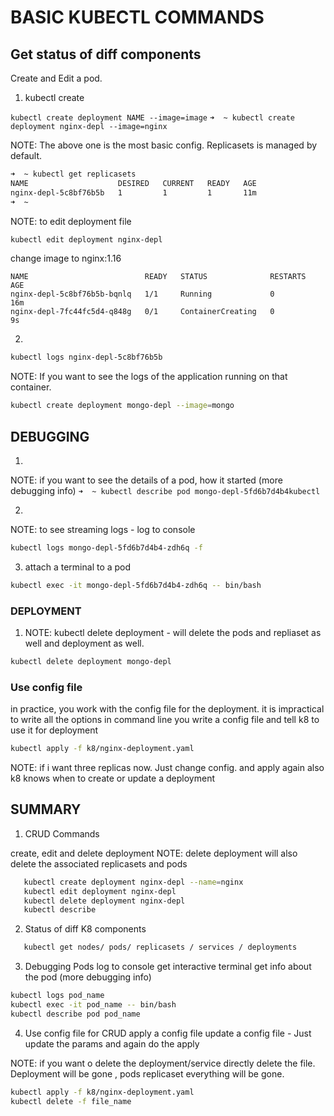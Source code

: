 # BASIC KUBECTL COMMANDS

## Get status of diff components 
Create and Edit a pod.

1. kubectl create

```kubectl create deployment NAME --image=image```
```➜  ~ kubectl create deployment nginx-depl --image=nginx```

NOTE: The above one is the most basic config.
Replicasets is managed by default.

```bash
➜  ~ kubectl get replicasets
NAME                    DESIRED   CURRENT   READY   AGE
nginx-depl-5c8bf76b5b   1         1         1       11m
➜  ~
```

NOTE: to edit deployment file
```bash
kubectl edit deployment nginx-depl
```

change image to nginx:1.16

```➜  ~ kubectl get pods
NAME                          READY   STATUS              RESTARTS   AGE
nginx-depl-5c8bf76b5b-bqnlq   1/1     Running             0          16m
nginx-depl-7fc44fc5d4-q848g   0/1     ContainerCreating   0          9s
```

2. 
```bash
kubectl logs nginx-depl-5c8bf76b5b
```

NOTE: If you want to see the logs of the application running on that container.

```bash
kubectl create deployment mongo-depl --image=mongo
```

## DEBUGGING

1. 
NOTE: if you want to see the details of a pod, how it started (more debugging info)
```➜  ~ kubectl describe pod mongo-depl-5fd6b7d4b4kubectl ```

2. 
NOTE: to see streaming logs - log to console
```bash
kubectl logs mongo-depl-5fd6b7d4b4-zdh6q -f
```

3. attach a terminal to a pod
```bash
kubectl exec -it mongo-depl-5fd6b7d4b4-zdh6q -- bin/bash
```

### DEPLOYMENT

1. NOTE: kubectl delete deployment - will delete the pods and repliaset as well and deployment as well.

```bash
kubectl delete deployment mongo-depl
```


### Use config file

in practice, you work with the config file for the deployment.
it is impractical to write all the options in command line
you write a config file and tell k8 to use it for deployment

```bash
kubectl apply -f k8/nginx-deployment.yaml
```

NOTE: if i want three replicas now. Just change config. and apply again
also k8 knows when to create or update a deployment



## SUMMARY

1. CRUD Commands

create, edit and delete deployment
NOTE: delete deployment will also delete the associated replicasets and pods

 ```bash
    kubectl create deployment nginx-depl --name=nginx
    kubectl edit deployment nginx-depl
    kubectl delete deployment nginx-depl
    kubectl describe 
 ```

 2. Status of diff K8 components
 ```bash
    kubectl get nodes/ pods/ replicasets / services / deployments
```

 3. Debugging Pods
log to console
get interactive terminal
get info about the pod (more debugging info)

```bash
kubectl logs pod_name
kubectl exec -it pod_name -- bin/bash
kubectl describe pod pod_name
```

4. Use config file for CRUD
apply a config file
update a config file - Just update the params and again do the apply

NOTE:
if you want o delete the deployment/service directly delete the file. Deployment will be gone , pods replicaset everything will be gone.

```bash
kubectl apply -f k8/nginx-deployment.yaml
kubectl delete -f file_name
```


